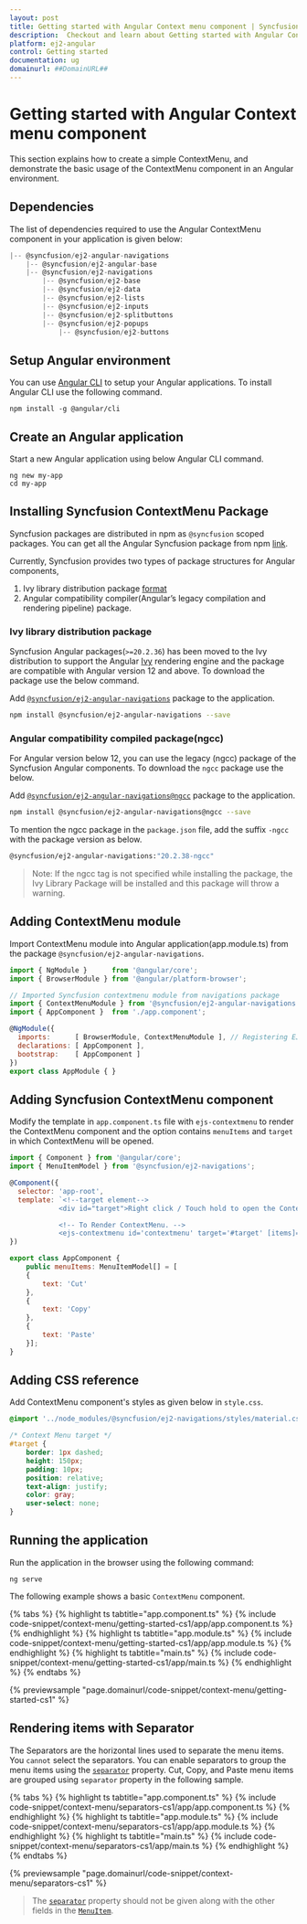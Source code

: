 ```yaml
---
layout: post
title: Getting started with Angular Context menu component | Syncfusion
description:  Checkout and learn about Getting started with Angular Context menu component of Syncfusion Essential JS 2 and more details.
platform: ej2-angular
control: Getting started 
documentation: ug
domainurl: ##DomainURL##
---
```


# Getting started with Angular Context menu component

This section explains how to create a simple ContextMenu, and demonstrate the basic usage of the ContextMenu component in an Angular environment.

## Dependencies

The list of dependencies required to use the Angular ContextMenu component in your application is given below:

```javascript
|-- @syncfusion/ej2-angular-navigations
    |-- @syncfusion/ej2-angular-base
    |-- @syncfusion/ej2-navigations
        |-- @syncfusion/ej2-base
        |-- @syncfusion/ej2-data
        |-- @syncfusion/ej2-lists
        |-- @syncfusion/ej2-inputs
        |-- @syncfusion/ej2-splitbuttons
        |-- @syncfusion/ej2-popups
            |-- @syncfusion/ej2-buttons
```

## Setup Angular environment

You can use [Angular CLI](https://github.com/angular/angular-cli) to setup your Angular applications. To install Angular CLI use the following command.

```
npm install -g @angular/cli
```

## Create an Angular application

Start a new Angular application using below Angular CLI command.

```
ng new my-app
cd my-app
```

## Installing Syncfusion  ContextMenu  Package

Syncfusion packages are distributed in npm as `@syncfusion` scoped packages. You can get all the Angular Syncfusion package from npm [link]( https://www.npmjs.com/search?q=%40syncfusion%2Fej2-angular- ).

Currently, Syncfusion provides two types of package structures for Angular components,
1. Ivy library distribution package [format](https://angular.io/guide/angular-package-format#angular-package-format)
2. Angular compatibility compiler(Angular’s legacy compilation and rendering pipeline) package.

### Ivy library distribution package

Syncfusion Angular packages(`>=20.2.36`) has been moved to the Ivy distribution to support the Angular [Ivy](https://docs.angular.lat/guide/ivy) rendering engine and the package are compatible with Angular version 12 and above. To download the package use the below command.

Add [`@syncfusion/ej2-angular-navigations`](https://www.npmjs.com/package/@syncfusion/ej2-angular-navigations/v/20.2.38) package to the application.

```bash
npm install @syncfusion/ej2-angular-navigations --save
```

### Angular compatibility compiled package(ngcc)

For Angular version below 12, you can use the legacy (ngcc) package of the Syncfusion Angular components. To download the `ngcc` package use the below.

Add [`@syncfusion/ej2-angular-navigations@ngcc`](https://www.npmjs.com/package/@syncfusion/ej2-angular-navigations/v/20.2.38-ngcc) package to the application.

```bash
npm install @syncfusion/ej2-angular-navigations@ngcc --save
```

To mention the ngcc package in the `package.json` file, add the suffix `-ngcc` with the package version as below.

```bash
@syncfusion/ej2-angular-navigations:"20.2.38-ngcc"
```

>Note: If the ngcc tag is not specified while installing the package, the Ivy Library Package will be installed and this package will throw a warning.

## Adding ContextMenu module

Import ContextMenu module into Angular application(app.module.ts) from the package
`@syncfusion/ej2-angular-navigations`.

```javascript
import { NgModule }      from '@angular/core';
import { BrowserModule } from '@angular/platform-browser';

// Imported Syncfusion contextmenu module from navigations package
import { ContextMenuModule } from '@syncfusion/ej2-angular-navigations';
import { AppComponent }  from './app.component';

@NgModule({
  imports:      [ BrowserModule, ContextMenuModule ], // Registering EJ2 ContextMenu Module
  declarations: [ AppComponent ],
  bootstrap:    [ AppComponent ]
})
export class AppModule { }
```

## Adding Syncfusion ContextMenu component

Modify the template in `app.component.ts` file with `ejs-contextmenu` to render the ContextMenu component and the option contains `menuItems` and `target` in which ContextMenu will be opened.

```javascript
import { Component } from '@angular/core';
import { MenuItemModel } from '@syncfusion/ej2-navigations';

@Component({
  selector: 'app-root',
  template: `<!--target element-->
            <div id="target">Right click / Touch hold to open the ContextMenu</div>

            <!-- To Render ContextMenu. -->
            <ejs-contextmenu id='contextmenu' target='#target' [items]= 'menuItems'></ejs-contextmenu>`
})

export class AppComponent {
    public menuItems: MenuItemModel[] = [
    {
        text: 'Cut'
    },
    {
        text: 'Copy'
    },
    {
        text: 'Paste'
    }];
}
```

## Adding CSS reference

Add ContextMenu component's styles as given below in `style.css`.

```css
@import '../node_modules/@syncfusion/ej2-navigations/styles/material.css';

/* Context Menu target */
#target {
    border: 1px dashed;
    height: 150px;
    padding: 10px;
    position: relative;
    text-align: justify;
    color: gray;
    user-select: none;
}
```

## Running the application

Run the application in the browser using the following command:

```
ng serve
```

The following example shows a basic `ContextMenu` component.

{% tabs %}
{% highlight ts tabtitle="app.component.ts" %}
{% include code-snippet/context-menu/getting-started-cs1/app/app.component.ts %}
{% endhighlight %}
{% highlight ts tabtitle="app.module.ts" %}
{% include code-snippet/context-menu/getting-started-cs1/app/app.module.ts %}
{% endhighlight %}
{% highlight ts tabtitle="main.ts" %}
{% include code-snippet/context-menu/getting-started-cs1/app/main.ts %}
{% endhighlight %}
{% endtabs %}
  
{% previewsample "page.domainurl/code-snippet/context-menu/getting-started-cs1" %}

## Rendering items with Separator

The Separators are the horizontal lines used to separate the menu items. You `cannot` select the separators. You can enable separators to group the menu items using the [`separator`](https://ej2.syncfusion.com/angular/documentation/api/context-menu/menuItemModel#separator) property. Cut, Copy, and Paste menu items are grouped using `separator` property in the following sample.

{% tabs %}
{% highlight ts tabtitle="app.component.ts" %}
{% include code-snippet/context-menu/separators-cs1/app/app.component.ts %}
{% endhighlight %}
{% highlight ts tabtitle="app.module.ts" %}
{% include code-snippet/context-menu/separators-cs1/app/app.module.ts %}
{% endhighlight %}
{% highlight ts tabtitle="main.ts" %}
{% include code-snippet/context-menu/separators-cs1/app/main.ts %}
{% endhighlight %}
{% endtabs %}
  
{% previewsample "page.domainurl/code-snippet/context-menu/separators-cs1" %}

> The [`separator`](https://ej2.syncfusion.com/angular/documentation/api/context-menu/menuItemModel#separator) property should not be given along with
the other fields in the [`MenuItem`](https://ej2.syncfusion.com/angular/documentation/api/context-menu/menuItemModel).
